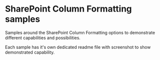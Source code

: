 # SharePoint Column Formatting samples

Samples around the SharePoint Column Formatting options to demonstrate different capabilities and possibilities.

Each sample has it's own dedicated readme file with screenshot to show demonstrated capability.